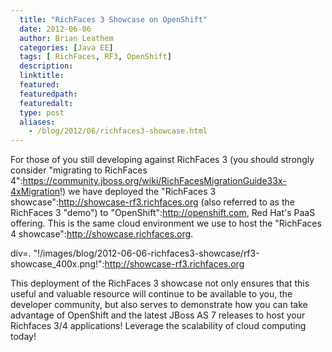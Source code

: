 ```yaml
---
  title: "RichFaces 3 Showcase on OpenShift"
  date: 2012-06-06
  author: Brian Leathem
  categories: [Java EE]
  tags: [ RichFaces, RF3, OpenShift]
  description:
  linktitle:
  featured:
  featuredpath:
  featuredalt:
  type: post
  aliases:
    - /blog/2012/06/richfaces3-showcase.html
---
```


For those of you still developing against RichFaces 3 (you should strongly consider "migrating to RichFaces 4":https://community.jboss.org/wiki/RichFacesMigrationGuide33x-4xMigration!) we have deployed the "RichFaces 3 showcase":http://showcase-rf3.richfaces.org (also referred to as the RichFaces 3 "demo") to "OpenShift":http://openshift.com, Red Hat's PaaS offering.  This is the same cloud environment we use to host the "RichFaces 4 showcase":http://showcase.richfaces.org.

div=. "!/images/blog/2012-06-06-richfaces3-showcase/rf3-showcase_400x.png!":http://showcase-rf3.richfaces.org

This deployment of the RichFaces 3 showcase not only ensures that this useful and valuable resource will continue to be available to you, the developer community, but also serves to demonstrate how you can take advantage of OpenShift and the latest JBoss AS 7 releases to host your Richfaces 3/4 applications!  Leverage the scalability of cloud computing today!
